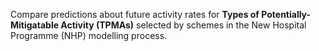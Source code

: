 Compare predictions about future activity rates for **Types of Potentially-Mitigatable Activity (TPMAs)** selected by schemes in the New Hospital Programme (NHP) modelling process.
